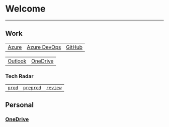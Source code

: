 # Welcome

---

## Work

<!-- ### <a href="https://portal.azure.com" target="_blank">Azure</a> -->

<!-- ### <a href="https://dev.azure.com/AVEVA-VSTS" target="_blank">Azure DevOps</a> -->

<!-- ### <a href="https://github.com/enterprises/aveva" target="_blank">GitHub</a> -->

|                                                              |                                                                             |                                                                           |
| -----------------------------------------------------------: | :-------------------------------------------------------------------------: | :------------------------------------------------------------------------ |
| <a href="https://portal.azure.com" target="_blank">Azure</a> | <a href="https://dev.azure.com/AVEVA-VSTS" target="_blank">Azure DevOps</a> | <a href="https://github.com/enterprises/aveva" target="_blank">GitHub</a> |

<!-- ### <a href="https://outlook.office.com" target="_blank">Outlook</a> -->

<!-- ### <a href="https://aveva-my.sharepoint.com" target="_blank">OneDrive</a> -->

|                                                                  |                                                                         |
| ---------------------------------------------------------------: | :---------------------------------------------------------------------- |
| <a href="https://outlook.office.com" target="_blank">Outlook</a> | <a href="https://aveva-my.sharepoint.com" target="\_blank">OneDrive</a> |

<!-- ### Tech Radar - <a href="https://ashy-water-00da7b803.5.azurestaticapps.net" target="_blank">`prod`</a> | <a href="https://ashy-water-00da7b803-preprod.westeurope.5.azurestaticapps.net" target="_blank">`preprod`</a> | <a href="https://ashy-water-00da7b803-review.westeurope.5.azurestaticapps.net" target="_blank">`review`</a> -->

### Tech Radar

|                                                                                         |                                                                                                               |                                                                                                             |
| --------------------------------------------------------------------------------------: | :-----------------------------------------------------------------------------------------------------------: | :---------------------------------------------------------------------------------------------------------- |
| <a href="https://ashy-water-00da7b803.5.azurestaticapps.net" target="_blank">`prod`</a> | <a href="https://ashy-water-00da7b803-preprod.westeurope.5.azurestaticapps.net" target="_blank">`preprod`</a> | <a href="https://ashy-water-00da7b803-review.westeurope.5.azurestaticapps.net" target="_blank">`review`</a> |

## Personal

### <a href="https://onedrive.live.com" target="_blank">OneDrive</a>
